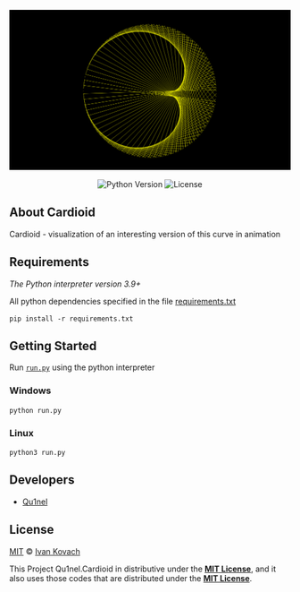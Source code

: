 <p align="center">
  <img src=".github/assets/preview.png" width=600px>
</p>

<p align="center">
   <img src="https://img.shields.io/badge/Python-3.9-blueviolet" alt="Python Version">
   <img src="https://img.shields.io/github/license/Qu1nel/Cardioid?color=g" alt="License" />
</p>

## About Cardioid

Cardioid - visualization of an interesting version of this curve in animation

## Requirements

_The Python interpreter version 3.9+_

All python dependencies specified in the file [requirements.txt](./requirements.txt)

    pip install -r requirements.txt

## Getting Started

Run [`run.py`](./run.py) using the python interpreter

### Windows

    python run.py

### Linux

    python3 run.py


## Developers

- [Qu1nel](https://github.com/Qu1nel)

## License

[MIT](./LICENSE) © [Ivan Kovach](https://github.com/Qu1nel/)

This Project Qu1nel.Cardioid in distributive under the **[MIT License](./LICENSE)**, and it also uses those codes that are
distributed under the **[MIT License](./LICENSE)**.

